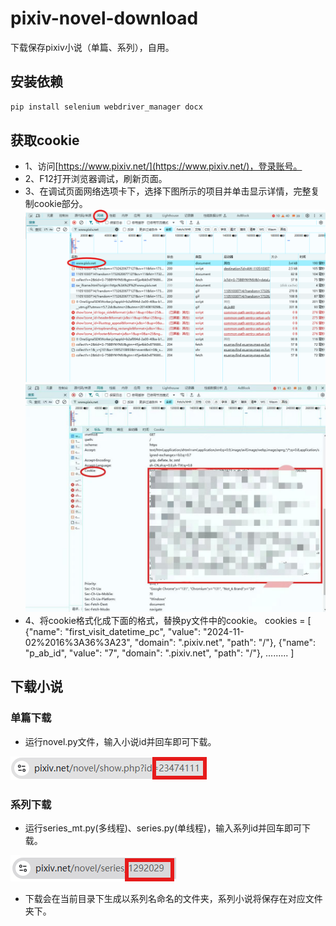# pixiv-novel-download
下载保存pixiv小说（单篇、系列），自用。

## 安装依赖
```bash
pip install selenium webdriver_manager docx
```

## 获取cookie
- 1、访问[https://www.pixiv.net/](https://www.pixiv.net/)，登录账号。
- 2、F12打开浏览器调试，刷新页面。
- 3、在调试页面网络选项卡下，选择下图所示的项目并单击显示详情，完整复制cookie部分。
![获取cookie](<pic/屏幕截图 2024-11-26 193436.png>)
![获取cookie](pic/屏幕截图_20241126194313.jpg)
- 4、将cookie格式化成下面的格式，替换py文件中的cookie。
cookies = [
{"name": "first_visit_datetime_pc", "value": "2024-11-02%2016%3A36%3A23", "domain": ".pixiv.net", "path": "/"},
{"name": "p_ab_id", "value": "7", "domain": ".pixiv.net", "path": "/"},
.........
]

## 下载小说
### 单篇下载
- 运行novel.py文件，输入小说id并回车即可下载。

![小说id](<pic/屏幕截图 2024-11-26 200637.png>)

### 系列下载
- 运行series_mt.py(多线程)、series.py(单线程)，输入系列id并回车即可下载。

![系列id](<pic/屏幕截图 2024-11-26 201026.png>)

- 下载会在当前目录下生成以系列名命名的文件夹，系列小说将保存在对应文件夹下。
